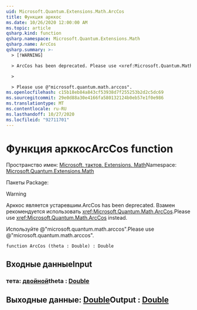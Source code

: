 ```yaml
---
uid: Microsoft.Quantum.Extensions.Math.ArcCos
title: Функция арккос
ms.date: 10/26/2020 12:00:00 AM
ms.topic: article
qsharp.kind: function
qsharp.namespace: Microsoft.Quantum.Extensions.Math
qsharp.name: ArcCos
qsharp.summary: >-
  > [!WARNING]

  > ArcCos has been deprecated. Please use <xref:Microsoft.Quantum.Math.ArcCos> instead.

  >

  > Please use @"microsoft.quantum.math.arccos".
ms.openlocfilehash: c15b18eb84a843cf53938d7f255253b2d2c5dc69
ms.sourcegitcommit: 29e0d88a30e4166fa580132124b0eb57e1f0e986
ms.translationtype: MT
ms.contentlocale: ru-RU
ms.lasthandoff: 10/27/2020
ms.locfileid: "92711701"
---
```

# <a name="arccos-function"></a><span data-ttu-id="4d7be-102">Функция арккос</span><span class="sxs-lookup"><span data-stu-id="4d7be-102">ArcCos function</span></span>

<span data-ttu-id="4d7be-103">Пространство имен: [Microsoft. тактов. Extensions. Math](xref:Microsoft.Quantum.Extensions.Math)</span><span class="sxs-lookup"><span data-stu-id="4d7be-103">Namespace: [Microsoft.Quantum.Extensions.Math](xref:Microsoft.Quantum.Extensions.Math)</span></span>

<span data-ttu-id="4d7be-104">Пакеты [](https://nuget.org/packages/)</span><span class="sxs-lookup"><span data-stu-id="4d7be-104">Package: [](https://nuget.org/packages/)</span></span>


> [!WARNING]
> <span data-ttu-id="4d7be-105">Арккос является устаревшим.</span><span class="sxs-lookup"><span data-stu-id="4d7be-105">ArcCos has been deprecated.</span></span> <span data-ttu-id="4d7be-106">Взамен рекомендуется использовать <xref:Microsoft.Quantum.Math.ArcCos>.</span><span class="sxs-lookup"><span data-stu-id="4d7be-106">Please use <xref:Microsoft.Quantum.Math.ArcCos> instead.</span></span>
>
> <span data-ttu-id="4d7be-107">Используйте @"microsoft.quantum.math.arccos".</span><span class="sxs-lookup"><span data-stu-id="4d7be-107">Please use @"microsoft.quantum.math.arccos".</span></span>



```qsharp
function ArcCos (theta : Double) : Double
```


## <a name="input"></a><span data-ttu-id="4d7be-108">Входные данные</span><span class="sxs-lookup"><span data-stu-id="4d7be-108">Input</span></span>

### <a name="theta--double"></a><span data-ttu-id="4d7be-109">тета: [двойной](xref:microsoft.quantum.lang-ref.double)</span><span class="sxs-lookup"><span data-stu-id="4d7be-109">theta : [Double](xref:microsoft.quantum.lang-ref.double)</span></span>





## <a name="output--double"></a><span data-ttu-id="4d7be-110">Выходные данные: [Double](xref:microsoft.quantum.lang-ref.double)</span><span class="sxs-lookup"><span data-stu-id="4d7be-110">Output : [Double](xref:microsoft.quantum.lang-ref.double)</span></span>

